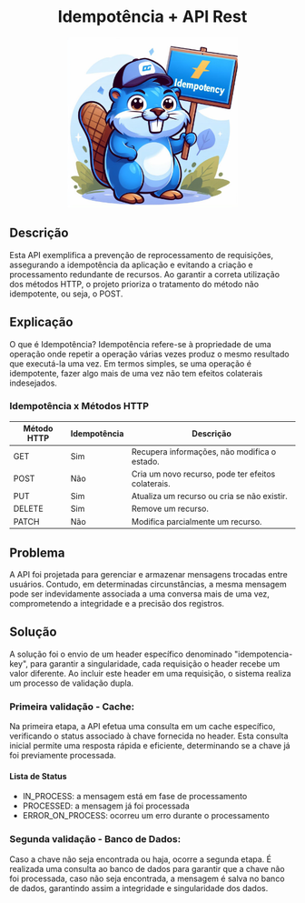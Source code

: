 <h1 align="center"> Idempotência + API Rest</h1>


<p align="center">
  <img src="image.jpeg"  width="300" height="300">
</p>

## Descrição

Esta API exemplifica a prevenção de reprocessamento de requisições, assegurando a idempotência da aplicação e evitando a criação e processamento redundante de recursos. Ao garantir a correta utilização dos métodos HTTP, o projeto prioriza o tratamento do método não idempotente, ou seja, o POST.

## Explicação

O que é Idempotência?
Idempotência refere-se à propriedade de uma operação onde repetir a operação várias vezes produz o mesmo resultado que executá-la uma vez. Em termos simples, se uma operação é idempotente, fazer algo mais de uma vez não tem efeitos colaterais indesejados.

### Idempotência x Métodos HTTP

| Método HTTP | Idempotência | Descrição                                       |
|-------------|--------------|--------------------------------------------------|
| GET         | Sim          | Recupera informações, não modifica o estado.     |
| POST        | Não          | Cria um novo recurso, pode ter efeitos colaterais.|
| PUT         | Sim          | Atualiza um recurso ou cria se não existir.       |
| DELETE      | Sim          | Remove um recurso.                               |
| PATCH       | Não          | Modifica parcialmente um recurso.                 |

## Problema

A API foi projetada para gerenciar e armazenar mensagens trocadas entre usuários. Contudo, em determinadas circunstâncias, a mesma mensagem pode ser indevidamente associada a uma conversa mais de uma vez, comprometendo a integridade e a precisão dos registros.

## Solução 

A solução foi o envio de um header específico denominado "idempotencia-key", para garantir a singularidade, cada requisição o header recebe um valor diferente. Ao incluir este header em uma requisição, o sistema realiza um processo de validação dupla.

### Primeira validação - Cache:
Na primeira etapa, a API efetua uma consulta em um cache específico, verificando o status associado à chave fornecida no header. Esta consulta inicial permite uma resposta rápida e eficiente, determinando se a chave já foi previamente processada.

#### Lista de Status
* IN_PROCESS: a mensagem está em fase de processamento
* PROCESSED: a mensagem já foi processada
* ERROR_ON_PROCESS: ocorreu um erro durante o processamento


### Segunda validação - Banco de Dados:
Caso a chave não seja encontrada ou haja, ocorre a segunda etapa. 
É realizada uma consulta ao banco de dados para garantir que a chave não foi processada, caso não seja encontrada, a mensagem é salva no banco de dados, garantindo assim a integridade e singularidade dos dados.